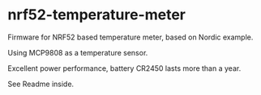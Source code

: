 # nrf52-temperature-meter

Firmware for NRF52 based temperature meter, based on Nordic example.

Using MCP9808 as a temperature sensor.

Excellent power performance, battery CR2450 lasts more than a year.

See Readme inside.
